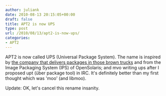 ```yaml
---
author: juliank
date: 2010-08-13 20:15:05+00:00
draft: false
title: APT2 is now UPS
type: post
url: /2010/08/13/apt2-is-now-ups/
categories:
- APT2
---
```


APT2 is now called UPS (Universal Package System). The name is inspired by [the company that delivers packages in those brown trucks](http://ups.com/) and from the Image Packaging System (IPS) of OpenSolaris; and mvo writing ups after I proposed upt (über package tool) in IRC. It's definitely better than my first thought which was 'moo' (and libmoo).

Update: OK, let's cancel this rename insanity.
